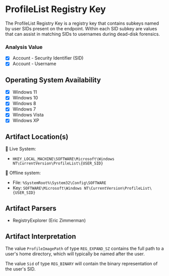 # ProfileList Registry Key
The ProfileList Registry Key is a registry key that contains subkeys named by user SIDs present on the endpoint. Within each SID subkey are values that can assist in matching SIDs to usernames during dead-disk forensics. 

### Analysis Value
 - [x] Account - Security Identifier (SID)
 - [x] Account - Username

## Operating System Availability
 - [x] Windows 11
 - [x] Windows 10
 - [x] Windows 8
 - [x] Windows 7
 - [x] Windows Vista
 - [x] Windows XP

## Artifact Location(s)
🔋 Live System:
- `HKEY_LOCAL_MACHINE\SOFTWARE\Microsoft\Windows NT\CurrentVersion\ProfileList\{USER_SID}`

🔌 Offline system:
- File: `%SystemRoot%\System32\Config\SOFTWARE`
- Key: `SOFTWARE\Microsoft\Windows NT\CurrentVersion\ProfileList\{USER_SID}`

## Artifact Parsers
 - RegistryExplorer (Eric Zimmerman)

## Artifact Interpretation
The value `ProfileImagePath` of type `REG_EXPAND_SZ` contains the full path to a user's home directory, which will typically be named after the user. 

The value `Sid` of type `REG_BINARY` will contain the binary representation of the user's SID. 